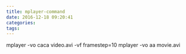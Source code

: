 ```yaml
---
title: mplayer-command
date: 2016-12-18 09:20:41
categories:
tags:
---
```

mplayer -vo caca video.avi
-vf framestep=10
mplayer -vo aa movie.avi